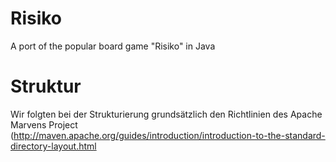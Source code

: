 Risiko
======

A port of the popular board game "Risiko" in Java

Struktur
======
Wir folgten bei der Strukturierung grundsätzlich den Richtlinien des Apache Marvens Project
(http://maven.apache.org/guides/introduction/introduction-to-the-standard-directory-layout.html


